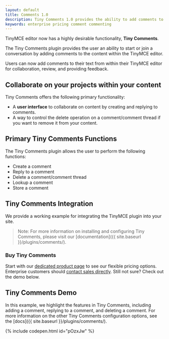 ```yaml
---
layout: default
title: Comments 1.0
description: Tiny Comments 1.0 provides the ability to add comments to the content and collaborate with other users for content editing.
keywords: enterprise pricing comment commenting
---
```


TinyMCE editor now has a highly desirable functionality, **Tiny Comments**.

The Tiny Comments plugin provides the user an ability to start or join a conversation by adding comments to the content within the TinyMCE editor.

Users can now add comments to their text from within their TinyMCE editor for collaboration, review, and providing feedback.


## Collaborate on your projects within your content

Tiny Comments offers the following primary functionality:

* A **user interface** to collaborate on content by creating and replying to comments.
* A way to control the delete operation on a comment/comment thread if you want to remove it from your content.

## Primary Tiny Comments Functions

The Tiny Comments plugin allows the user to perform the following functions:

* Create a comment
* Reply to a comment
* Delete a comment/comment thread
* Lookup a comment
* Store a comment

## Tiny Comments Integration

We provide a working example for integrating the TinyMCE plugin into your site.

> Note: For more information on installing and configuring Tiny Comments, please visit our [documentation]({{ site.baseurl }}/plugins/comments/).

### Buy Tiny Comments

Start with our [dedicated product page](https://apps.tiny.cloud/products/comments/) to see our flexible pricing options. Enterprise customers should [contact sales directly](https://www.tiny.cloud/contact/). Still not sure? Check out the demo below.

## Tiny Comments Demo

In this example, we highlight the features in Tiny Comments, including adding a comment, replying to a comment, and deleting a comment. For more information on the other Tiny Comments configuration options, see the [docs]({{ site.baseurl }}/plugins/comments/).

{% include codepen.html id="pOzxJw" %}
